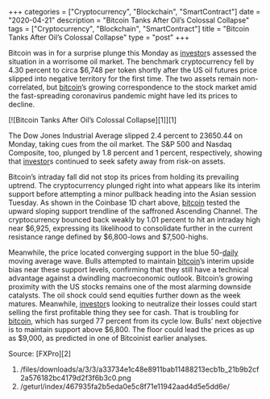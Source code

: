 +++
categories = ["Cryptocurrency", "Blockchain", "SmartContract"]
date = "2020-04-21"
description = "Bitcoin Tanks After Oil’s Colossal Collapse"
tags = ["Cryptocurrency", "Blockchain", "SmartContract"]
title = "Bitcoin Tanks After Oil’s Colossal Collapse"
type = "post"
+++

Bitcoin was in for a surprise plunge this Monday as [investor](https://www.fintechee.com/tutorial-for-forex-trading/investor-mode/)s assessed
the situation in a worrisome oil market. The benchmark cryptocurrency
fell by 4.30 percent to circa $6,748 per token shortly after the US oil
futures price slipped into negative territory for the first time. The
two assets remain non-correlated, but [bitcoin](https://www.letsplayfx.com/blog/forex-for-bitcoin/)’s growing correspondence
to the stock market amid the fast-spreading coronavirus pandemic might
have led its prices to decline.

[![Bitcoin Tanks After Oil’s Colossal Collapse][1]][1]

The Dow Jones Industrial Average slipped 2.4 percent to 23650.44 on
Monday, taking cues from the oil market. The S&P 500 and Nasdaq
Composite, too, plunged by 1.8 percent and 1 percent, respectively,
showing that [investor](https://www.fintechee.com/tutorial-for-forex-trading/investor-mode/)s continued to seek safety away from risk-on
assets.

Bitcoin’s intraday fall did not stop its prices from holding its
prevailing uptrend. The cryptocurrency plunged right into what appears
like its interim support before attempting a minor pullback heading into
the Asian session Tuesday. As shown in the Coinbase 1D chart above,
[bitcoin](https://www.letsplayfx.com/blog/forex-for-bitcoin/) tested the upward sloping support trendline of the saffroned
Ascending Channel. The cryptocurrency bounced back weakly by 1.01
percent to hit an intraday high near $6,925, expressing its likelihood
to consolidate further in the current resistance range defined by
$6,800-lows and $7,500-highs.

Meanwhile, the price located converging support in the blue 50-[daily](https://www.fintecher.org/2020/03/03/forex-trading-daily-strategy/)
moving average wave. Bulls attempted to maintain [bitcoin](https://www.letsplayfx.com/blog/forex-for-bitcoin/)’s interim
upside bias near these support levels, confirming that they still have a
technical advantage against a dwindling macroeconomic outlook. Bitcoin’s
growing proximity with the US stocks remains one of the most alarming
downside catalysts. The oil shock could send equities further down as
the week matures. Meanwhile, [investor](https://www.fintechee.com/tutorial-for-forex-trading/investor-mode/)s looking to neutralize their
losses could start selling the first profitable thing they see for cash.
That is troubling for [bitcoin](https://www.letsplayfx.com/blog/forex-for-bitcoin/), which has surged 77 percent from its
cycle low. Bulls’ next objective is to maintain support above $6,800.
The floor could lead the prices as up as $9,000, as predicted in one of
Bitcoinist earlier analyses.

Source: [FXPro][2]

   1. /files/downloads/a/3/3/a33734e1c48e8911bab11488213ecb1b_21b9b2cf2a576182bc4179d2f3f6b3c0.png
   2. /geturl/index/467935fa2b5eda0e5c8f71e11942aad4d5e5dd6e/